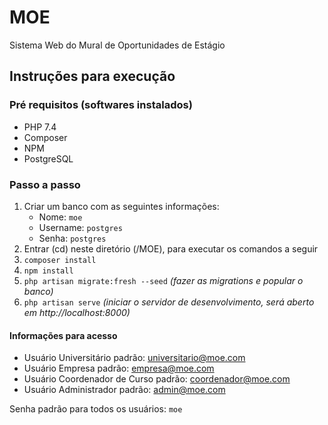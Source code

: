 # MOE
Sistema Web do Mural de Oportunidades de Estágio
## Instruções para execução
### Pré requisitos (softwares instalados)
- PHP 7.4
- Composer
- NPM
- PostgreSQL

### Passo a passo

 1. Criar um banco com as seguintes informações:
	- Nome: `moe`
	- Username: `postgres`
	- Senha: `postgres`
2. Entrar (cd) neste diretório (/MOE), para executar os comandos a seguir
3. `composer install`
4. `npm install`
5. `php artisan migrate:fresh --seed` *(fazer as migrations e popular o banco)*
6. `php artisan serve` *(iniciar o servidor de desenvolvimento, será aberto em http://localhost:8000)*

#### Informações para acesso
-	Usuário Universitário padrão: universitario@moe.com
-	Usuário Empresa padrão: empresa@moe.com
-	Usuário Coordenador de Curso padrão: coordenador@moe.com
-	Usuário Administrador padrão: admin@moe.com

Senha padrão para todos os usuários: `moe`
